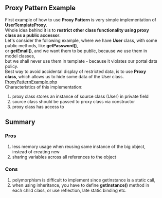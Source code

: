 ## Proxy Pattern Example
First example of how to use **Proxy Pattern** is very simple implementation of **UserTemplateProxy**. <br />
Whole idea behind it is to **restrict other class functionality using proxy class as a public accessor**. <br />
Let's consider the following example, where we have **User** class, with some public methods, like **getPassword()**,<br />
or **getEmail()**, and we want them to be public, because we use them in model classes,<br />
but we shall never use them in template - because it violates our portal data policy.<br />
Best way to avoid accidental display of restricted data, is to use **Proxy class**, which allows us to hide some data of the User class.<br />
[ProxyPatternExample.php](ProxyPatternExample.php)<br />
Characteristics of this implementation:
 1. proxy class stores an instance of source class (User) in private field
 2. source class should be passed to proxy class via constructor
 3. proxy class has access to

## Summary
### Pros
 1. less memory usage when reusing same instance of the big object, instead of creating new
 2. sharing variables across all references to the object

### Cons
 1. polymorphism is difficult to implement since getInstance is a static call,
 2. when using inheritance, you have to define **getInstance()** method in each child class,
 or use reflection, late static binding etc.
